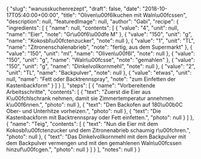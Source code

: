 {
    "slug": "wanusskuchenrezept",
    "draft": false,
    "date": "2018-10-17T05:40:00+00:00",
    "title": "Oliven\u00f6lkuchen mit Waln\u00fcssen",
    "description": null,
    "featuredImage": null,
    "author": "Gabi",
    "recipe": {
        "ingredients": [
            {
                "name": null,
                "contents": [
                    {
                        "value": "4",
                        "unit": null,
                        "name": "Eier",
                        "note": "Gr\u00f6\u00dfe M"
                    },
                    {
                        "value": "150",
                        "unit": "g",
                        "name": "Kokosbl\u00fctenzucker",
                        "note": null
                    },
                    {
                        "value": "1",
                        "unit": "TL",
                        "name": "Zitronenschalenabrieb",
                        "note": "fertig, aus dem Supermarkt"
                    },
                    {
                        "value": "150",
                        "unit": "ml",
                        "name": "Oliven\u00f6l",
                        "note": null
                    },
                    {
                        "value": "150",
                        "unit": "g",
                        "name": "Waln\u00fcsse",
                        "note": "gemahlen"
                    },
                    {
                        "value": "150",
                        "unit": "g",
                        "name": "Dinkelvollkornmehl",
                        "note": null
                    },
                    {
                        "value": "2",
                        "unit": "TL",
                        "name": "Backpulver",
                        "note": null
                    },
                    {
                        "value": "etwas",
                        "unit": null,
                        "name": "Fett oder Backtrennspray",
                        "note": "zum Einfetten der Kastenbackform"
                    }
                ]
            }
        ],
        "steps": [
            {
                "name": "Vorbereitende Arbeitsschritte",
                "contents": [
                    {
                        "text": "Zuerst die Eier aus K\u00fchlschrank nehmen, damit sie Zimmertemperatur annehmen k\u00f6nnen.",
                        "photo": null
                    },
                    {
                        "text": "Den Backofen auf 180\u00b0C Ober- und Unterhitze vorheizen.",
                        "photo": null
                    },
                    {
                        "text": "Die Kastenbackform mit Backtrennspray oder Fett einfetten.",
                        "photo": null
                    }
                ]
            },
            {
                "name": "Teig",
                "contents": [
                    {
                        "text": "Nun die Eier mit dem Kokosbl\u00fctenzucker und dem Zitronenabrieb schaumig r\u00fchren.",
                        "photo": null
                    },
                    {
                        "text": "Das Dinkelvollkornmehl mit dem Backpulver mit dem Backpulver vermengen und mit den gemahlenen Waln\u00fcssen hinzuf\u00fcgen.",
                        "photo": null
                    }
                ]
            }
        ],
        "notes": null
    }
}

